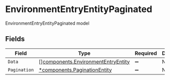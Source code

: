 # EnvironmentEntryEntityPaginated

EnvironmentEntryEntityPaginated model


## Fields

| Field                                                                                    | Type                                                                                     | Required                                                                                 | Description                                                                              |
| ---------------------------------------------------------------------------------------- | ---------------------------------------------------------------------------------------- | ---------------------------------------------------------------------------------------- | ---------------------------------------------------------------------------------------- |
| `Data`                                                                                   | [][components.EnvironmentEntryEntity](../../models/components/environmententryentity.md) | :heavy_minus_sign:                                                                       | N/A                                                                                      |
| `Pagination`                                                                             | [*components.PaginationEntity](../../models/components/paginationentity.md)              | :heavy_minus_sign:                                                                       | N/A                                                                                      |
